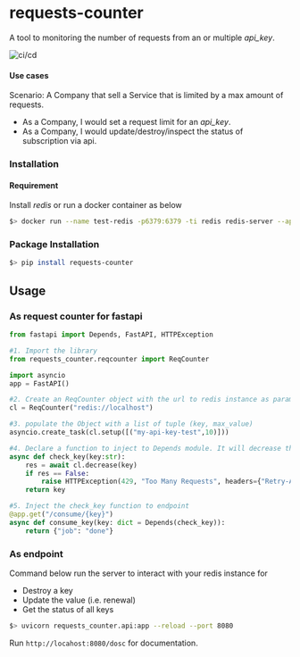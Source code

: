 # requests-counter

A tool to monitoring the number of requests from an or multiple _api_key_.

![ci/cd](https://github.com/Arfius/requests-counter/actions/workflows/request-counter.yml/badge.svg)

#### Use cases

Scenario: A Company that sell a Service that is limited by a max amount of requests.

- As a Company, I would set a request limit for an _api_key_.
- As a Company, I would update/destroy/inspect the status of subscription via api.

### Installation

#### Requirement

 Install *redis* or run a docker container as below

```bash
$> docker run --name test-redis -p6379:6379 -ti redis redis-server --appendonly yes
```

### Package Installation

```bash
$> pip install requests-counter
```



## Usage

### As request counter for fastapi

```python
from fastapi import Depends, FastAPI, HTTPException

#1. Import the library
from requests_counter.reqcounter import ReqCounter

import asyncio
app = FastAPI()

#2. Create an ReqCounter object with the url to redis instance as parameter
cl = ReqCounter("redis://localhost")

#3. populate the Object with a list of tuple (key, max_value)
asyncio.create_task(cl.setup([("my-api-key-test",10)]))

#4. Declare a function to inject to Depends module. It will decrease the max_value for each request. It will raise a 429 HTTPException when max_value is 0.
async def check_key(key:str):
    res = await cl.decrease(key)
    if res == False:
        raise HTTPException(429, "Too Many Requests", headers={"Retry-After": "renew subscription"})
    return key

#5. Inject the check_key function to endpoint
@app.get("/consume/{key}")
async def consume_key(key: dict = Depends(check_key)):
    return {"job": "done"}
```

### As endpoint 

Command below run the server to interact with your redis instance for

- Destroy a key
- Update the value (i.e. renewal)
- Get the status of all keys


```bash
$> uvicorn requests_counter.api:app --reload --port 8080
```

Run `http://locahost:8080/dosc` for documentation.
